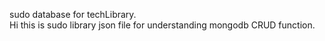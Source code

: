 sudo database for techLibrary.<br>
Hi this is sudo library json file 
for understanding mongodb CRUD function.

